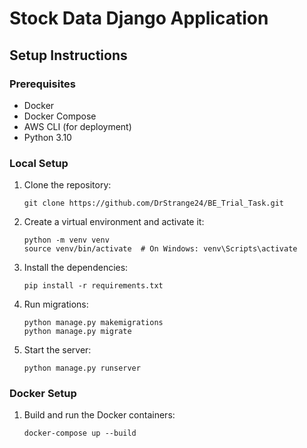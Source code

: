 # Stock Data Django Application

## Setup Instructions

### Prerequisites
- Docker
- Docker Compose
- AWS CLI (for deployment)
- Python 3.10

### Local Setup
1. Clone the repository:
   ```
   git clone https://github.com/DrStrange24/BE_Trial_Task.git
2. Create a virtual environment and activate it:
   ```
   python -m venv venv
   source venv/bin/activate  # On Windows: venv\Scripts\activate
   ```
3. Install the dependencies:
   ```
   pip install -r requirements.txt
   ```

4. Run migrations:
   ```
   python manage.py makemigrations
   python manage.py migrate
   ```
5. Start the server:
   ```
   python manage.py runserver
   ```
### Docker Setup
1. Build and run the Docker containers:
   ```commandline
   docker-compose up --build
   ```
